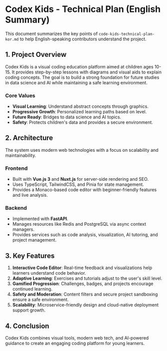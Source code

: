 # Codex Kids - Technical Plan (English Summary)

This document summarizes the key points of `code-kids-technical-plan-kor.md` to help English-speaking contributors understand the project.

## 1. Project Overview

Codex Kids is a visual coding education platform aimed at children ages 10-15. It provides step-by-step lessons with diagrams and visual aids to explain coding concepts. The goal is to build a strong foundation for future studies in data science and AI while maintaining a safe learning environment.

### Core Values
- **Visual Learning**: Understand abstract concepts through graphics.
- **Progressive Growth**: Personalized learning paths based on level.
- **Future Ready**: Bridges to data science and AI topics.
- **Safety**: Protects children's data and provides a secure environment.

## 2. Architecture

The system uses modern web technologies with a focus on scalability and maintainability.

### Frontend
- Built with **Vue.js 3** and **Nuxt.js** for server-side rendering and SEO.
- Uses TypeScript, TailwindCSS, and Pinia for state management.
- Provides a Monaco-based code editor with beginner-friendly features and live analysis.

### Backend
- Implemented with **FastAPI**.
- Manages resources like Redis and PostgreSQL via async context managers.
- Provides services such as code analysis, visualization, AI tutoring, and project management.

## 3. Key Features

1. **Interactive Code Editor**: Real-time feedback and visualizations help learners understand code behavior.
2. **Adaptive Learning**: Exercises and tutorials adjust to the user's skill level.
3. **Gamified Progression**: Challenges, badges, and projects encourage continued learning.
4. **Safety and Moderation**: Content filters and secure project sandboxing ensure a safe environment.
5. **Scalability**: Microservice-friendly design and cloud-native deployment support growth.

## 4. Conclusion

Codex Kids combines visual tools, modern web tech, and AI-powered guidance to create an engaging coding platform for young learners.
